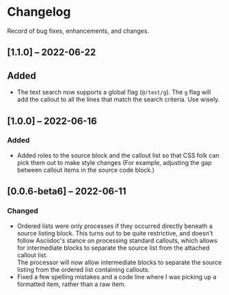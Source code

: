 # Changelog

Record of bug fixes, enhancements, and changes.

## [1.1.0] – 2022-06-22

## Added
- The text search now supports a global flag (`@/text/g`). The `g` flag will add the callout to all the lines that match the search criteria. Use wisely.

## [1.0.0] – 2022-06-16

### Added
- Added roles to the source block and the callout list so that CSS folk can pick them out to make style changes (For example, adjusting the gap between callout items in the source code block.)

## [0.0.6-beta6] – 2022-06-11

### Changed

- Ordered lists were only processes if they occurred directly beneath a source listing block. This turns out to be quite restrictive, and doesn't follow Asciidoc's stance on processing standard callouts, which allows for intermediate blocks to separate the source list from the attached callout list.\
  The processor will now allow intermediate blocks to separate the source listing from the ordered list containing callouts.
- Fixed  a few spelling mistakes and a code line where I was picking up a formatted item, rather than a raw item.

